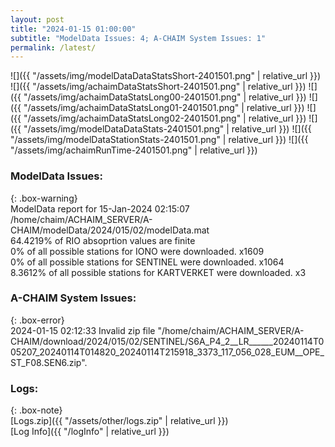 ```yaml
---
layout: post
title: "2024-01-15 01:00:00"
subtitle: "ModelData Issues: 4; A-CHAIM System Issues: 1"
permalink: /latest/
---
```


![]({{ "/assets/img/modelDataDataStatsShort-2401501.png" | relative_url }})
![]({{ "/assets/img/achaimDataStatsShort-2401501.png" | relative_url }})
![]({{ "/assets/img/achaimDataStatsLong00-2401501.png" | relative_url }})
![]({{ "/assets/img/achaimDataStatsLong01-2401501.png" | relative_url }})
![]({{ "/assets/img/achaimDataStatsLong02-2401501.png" | relative_url }})
![]({{ "/assets/img/modelDataDataStats-2401501.png" | relative_url }})
![]({{ "/assets/img/modelDataStationStats-2401501.png" | relative_url }})
![]({{ "/assets/img/achaimRunTime-2401501.png" | relative_url }})


### ModelData Issues:  
  
{: .box-warning}  
 ModelData report for 15-Jan-2024 02:15:07   
 /home/chaim/ACHAIM_SERVER/A-CHAIM/modelData/2024/015/02/modelData.mat   
 64.4219% of RIO absoprtion values are finite   
 0% of all possible stations for IONO were downloaded. x1609   
 0% of all possible stations for SENTINEL were downloaded. x1064   
 8.3612% of all possible stations for KARTVERKET were downloaded. x3   
  
### A-CHAIM System Issues:  
  
{: .box-error}  
2024-01-15 02:12:33 Invalid zip file "/home/chaim/ACHAIM_SERVER/A-CHAIM/download/2024/015/02/SENTINEL/S6A_P4_2__LR______20240114T005207_20240114T014820_20240114T215918_3373_117_056_028_EUM__OPE_ST_F08.SEN6.zip".  

### Logs:  
  
{: .box-note}  
[Logs.zip]({{ "/assets/other/logs.zip" | relative_url }})  
[Log Info]({{ "/logInfo" | relative_url }})  
